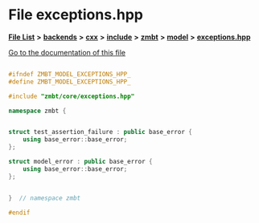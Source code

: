 

# File exceptions.hpp

[**File List**](files.md) **>** [**backends**](dir_e0e3bad64fbfd08934d555b945409197.md) **>** [**cxx**](dir_2a0640ff8f8d193383b3226ce9e70e40.md) **>** [**include**](dir_33cabc3ab2bb40d6ea24a24cae2f30b8.md) **>** [**zmbt**](dir_2115e3e51895e4107b806d6d2319263e.md) **>** [**model**](dir_b97e8e9bc83032fe6d4e26779db64c76.md) **>** [**exceptions.hpp**](model_2exceptions_8hpp.md)

[Go to the documentation of this file](model_2exceptions_8hpp.md)


```C++

#ifndef ZMBT_MODEL_EXCEPTIONS_HPP_
#define ZMBT_MODEL_EXCEPTIONS_HPP_

#include "zmbt/core/exceptions.hpp"

namespace zmbt {


struct test_assertion_failure : public base_error {
    using base_error::base_error;
};

struct model_error : public base_error {
    using base_error::base_error;
};


}  // namespace zmbt

#endif
```


